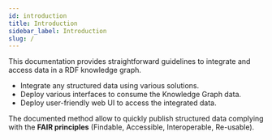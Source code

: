 ```yaml
---
id: introduction
title: Introduction
sidebar_label: Introduction
slug: /
---
```


This documentation provides straightforward guidelines to integrate and access data in a RDF knowledge graph.

* Integrate any structured data using various solutions.
* Deploy various interfaces to consume the Knowledge Graph data.
* Deploy user-friendly web UI to access the integrated data.

The documented method allow to quickly publish structured data complying with the **FAIR principles** (Findable, Accessible, Interoperable, Re-usable).
